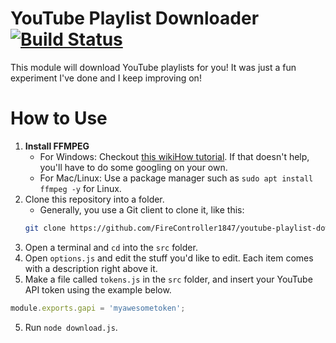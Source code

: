 # YouTube Playlist Downloader [![Build Status](https://travis-ci.org/FireController1847/youtube-playlist-downloader.svg?branch=master)](https://travis-ci.org/FireController1847/youtube-playlist-downloader)
This module will download YouTube playlists for you! It was just a fun experiment I've done and I keep improving on!

# How to Use
1. **Install FFMPEG**
    - For Windows: Checkout [this wikiHow tutorial](https://www.wikihow.com/Install-FFmpeg-on-Windows). If that doesn't help, you'll have to do some googling on your own.
    - For Mac/Linux: Use a package manager such as `sudo apt install ffmpeg -y` for Linux.
2. Clone this repository into a folder.
    - Generally, you use a Git client to clone it, like this:
    ```sh
    git clone https://github.com/FireController1847/youtube-playlist-downloader.git`
    ```
3. Open a terminal and `cd` into the `src` folder.
3. Open `options.js` and edit the stuff you'd like to edit. Each item comes with a description right above it.
4. Make a file called `tokens.js` in the `src` folder, and insert your YouTube API token using the example below.
  ```js
  module.exports.gapi = 'myawesometoken';
  ```
5. Run `node download.js`.